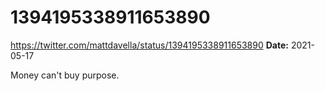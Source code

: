 # 1394195338911653890
https://twitter.com/mattdavella/status/1394195338911653890
**Date:** 2021-05-17

Money can't buy purpose.

